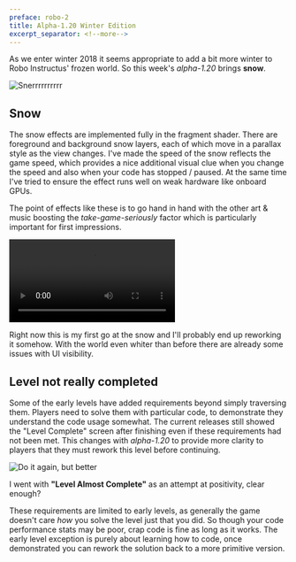 ```yaml
---
preface: robo-2
title: Alpha-1.20 Winter Edition
excerpt_separator: <!--more-->
---
```

As we enter winter 2018 it seems appropriate to add a bit more winter to Robo Instructus' frozen world. So this week's _alpha-1.20_ brings **snow**.


![](https://user-images.githubusercontent.com/2331607/47919738-0b48ea00-dea8-11e8-8d42-6a18151ee8cd.jpg "Snerrrrrrrrrr")

<!--more-->
## Snow
The snow effects are implemented fully in the fragment shader. There are foreground and background snow layers, each of which move in a parallax style as the view changes. I've made the speed of the snow reflects the game speed, which provides a nice additional visual clue when you change the speed and also when your code has stopped / paused. At the same time I've tried to ensure the effect runs well on weak hardware like onboard GPUs.

The point of effects like these is to go hand in hand with the other art & music boosting the _take-game-seriously_ factor which is particularly important for first impressions.

<video src="/assets/2018-11-02/snow-crf26.mp4" controls></video>

Right now this is my first go at the snow and I'll probably end up reworking it somehow. With the world even whiter than before there are already some issues with UI visibility.

## Level not really completed
Some of the early levels have added requirements beyond simply traversing them. Players need to solve them with particular code, to demonstrate they understand the code usage somewhat. The current releases still showed the "Level Complete" screen after finishing even if these requirements had not been met. This changes with _alpha-1.20_ to provide more clarity to players that they must rework this level before continuing.

![](https://user-images.githubusercontent.com/2331607/47919845-64b11900-dea8-11e8-9a2c-e7de8b0f1ed9.jpg "Do it again, but better")

I went with **"Level Almost Complete"** as an attempt at positivity, clear enough?

These requirements are limited to early levels, as generally the game doesn't care _how_ you solve the level just that you did. So though your code performance stats may be poor, crap code is fine as long as it works. The early level exception is purely about learning how to code, once demonstrated you can rework the solution back to a more primitive version.
